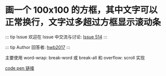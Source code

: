 # 画一个 100x100 的方框，其中文字可以正常换行，文字过多超过方框显示滚动条



::: tip Issue 
 欢迎在 Issue 中交流与讨论: [Issue 514](https://github.com/shfshanyue/Daily-Question/issues/514) 
:::

::: tip Author 
回答者: [hwb2017](https://github.com/hwb2017) 
:::

主要使用 word-wrap: break-word 或 break-all 和 overflow: scroll 实现

[code pen 链接](https://codepen.io/hwb2017/pen/gOxabQG)